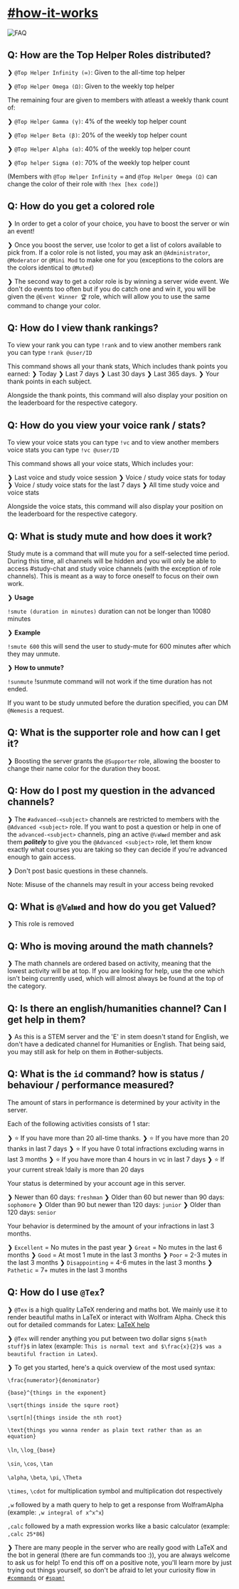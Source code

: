 <!--- #how-it-works --->
# [#how-it-works](https://discord.com/channels/493173110799859713/770101322996252722)

![FAQ](https://images-ext-2.discordapp.net/external/9X1tRKnQYi_eiH_ORcVkULlmiFFBHxZeaGZlLoSy-l4/https/images-ext-1.discordapp.net/external/ZG454p208Ler21h6Ghx3hS5Q-vvElij9ZZpQmgaLi6A/https/images-ext-1.discordapp.net/external/PQP3Z6S45xUMUm-EFA4wxy5dZUQ21bPvL-EkiHQOYKs/https/images-ext-2.discordapp.net/external/mkJpZn7zO2_vvWbZylcBgrXgpycZgRCjb0_O9N35rhM/https/i.imgur.com/4jGiT7T.png)

## Q: How are the Top Helper Roles distributed?

❯ `@Top Helper Infinity (∞)`: Given to the all-time top helper

❯ `@Top Helper Omega (Ω)`: Given to the weekly top helper

The remaining four are given to members with atleast a weekly thank count of:

❯ `@Top Helper Gamma (γ)`: 4% of the weekly top helper count

❯ `@Top Helper Beta (β)`: 20% of the weekly top helper count

❯ `@Top Helper Alpha (α)`: 40% of the weekly top helper count

❯ `@Top helper Sigma (σ)`: 70% of the weekly top helper count

(Members with `@Top Helper Infinity ∞` and `@Top Helper Omega (Ω)` can change the color of their role with `!hex [hex code]`)

## Q: How do you get a colored role

❯ In order to get a color of your choice, you have to boost the server or win an event!

❯ Once you boost the server, use !color to get a list of colors available to pick from. If a color role is not listed, you may ask an `@Administrator`, `@Moderator` or `@Mini Mod` to make one for you (exceptions to the colors are the colors identical to `@Muted`)

❯ The second way to get a color role is by winning a server wide event. We don't do events too often but if you do catch one and win it, you will be given the `@Event Winner 🏆` role, which will allow you to use the same command to change your color.

## Q: How do I view thank rankings?

To view your rank you can type `!rank` and to view another members rank you can type `!rank @user/ID`

This command shows all your thank stats, Which includes thank points you earned:
❯ Today
❯ Last 7 days
❯ Last 30 days
❯ Last 365 days.
❯ Your thank points in each subject.

Alongside the thank points, this command will also display your position on the leaderboard for the respective category.

## Q: How do you view your voice rank / stats?

To view your voice stats you can type `!vc` and to view another members voice stats you can type `!vc @user/ID`

This command shows all your voice stats, Which includes your:

❯ Last voice and study voice session
❯ Voice / study voice stats for today
❯ Voice / study voice stats for the last 7 days
❯ All time study voice and voice stats

Alongside the voice stats, this command will also display your position on the leaderboard for the respective category.

## Q: What is study mute and how does it work?

Study mute is a command that will mute you for a self-selected time period. During this time, all channels will be hidden and you will only be able to access #study-chat and study voice channels (with the exception of role channels). This is meant as a way to force oneself to focus on their own work.

❯ **Usage**

`!smute (duration in minutes)` duration can not be longer than 10080 minutes

❯ **Example**

`!smute 600` this will send the user to study-mute for 600 minutes after which they may unmute.

❯ **How to unmute?**

`!sunmute` !sunmute command will not work if the time duration has not ended.

If you want to be study unmuted before the duration specified, you can DM `@Nemesis` a request.

## Q: What is the supporter role and how can I get it?

❯ Boosting the server grants the `@Supporter` role, allowing the booster to change their name color for the duration they boost.

## Q: How do I post my question in the advanced channels?

❯ The `#advanced-<subject>` channels are restricted to members with the `@Advanced <subject>` role. If you want to post a question or help in one of the `advanced-<subject>` channels, ping an active `@𝕍𝖆𝖑𝖚𝖊𝕕` member and ask them ***politely*** to give you the `@Advanced <subject>` role, let them know exactly what courses you are taking so they can decide if you're advanced enough to gain access.

❯ Don't post basic questions in these channels.

Note: Misuse of the channels may result in your access being revoked

## Q: What is `@𝕍𝖆𝖑𝖚𝖊𝕕` and how do you get Valued?

❯ This role is removed

## Q: Who is moving around the math channels?

❯ The math channels are ordered based on activity, meaning that the lowest activity will be at top. If you are looking for help, use the one which isn't being currently used, which will almost always be found at the top of the category.

## Q: Is there an english/humanities channel? Can I get help in them?

❯ As this is a STEM server and the 'E' in stem doesn't stand for English, we don't have a dedicated channel for Humanities or English. That being said, you may still ask for help on them in #other-subjects.

## Q: What is the `id` command? how is status / behaviour / performance measured?

The amount of stars in performance is determined by your activity in the server.

Each of the following activities consists of 1 star:

❯ ⭐ If you have more than 20 all-time thanks.
❯ ⭐ If you have more than 20 thanks in last 7 days
❯ ⭐ If you have 0 total infractions excluding warns in last 3 months
❯ ⭐ If you have more than 4 hours in vc in last 7 days
❯ ⭐ If your current streak !daily is more than 20 days

Your status is determined by your account age in this server.

❯ Newer than 60 days: `freshman`
❯ Older than 60 but newer than 90 days: `sophomore`
❯ Older than 90 but newer than 120 days: `junior`
❯ Older than 120 days: `senior`

Your behavior is determined by the amount of your infractions in last 3 months.

❯ `Excellent` = No mutes in the past year
❯ `Great` = No mutes in the last 6 months
❯ `Good` = At most 1 mute in the last 3 months
❯ `Poor` = 2-3 mutes in the last 3 months
❯ `Disappointing` = 4-6 mutes in the last 3 months
❯ `Pathetic` = 7+ mutes in the last 3 months

## Q: How do I use `@Tex`?

❯ `@Tex` is a high quality LaTeX rendering and maths bot. We mainly use it to render beautiful maths in LaTeX or interact with Wolfram Alpha. Check this out for detailed commands for Latex: [LaTeX help](https://www.ntg.nl/doc/biemesderfer/ltxcrib.pdf)

❯ `@Tex` will render anything you put between two dollar signs `${math stuff}$` in latex (example: `This is normal text and $\frac{x}{2}$ was a beautiful fraction in Latex`). 

❯ To get you started, here's a quick overview of the most used syntax:

`\frac{numerator}{denominator}`

`{base}^{things in the exponent}`

`\sqrt{things inside the squre root}`

`\sqrt[n]{things inside the nth root}`

`\text{things you wanna render as plain text rather than as an equation}`

`\ln`, `\log_{base}`

`\sin`, `\cos`, `\tan`

`\alpha`, `\beta`, `\pi`, `\Theta`

`\times`, `\cdot` for multiplication symbol and multiplication dot respectively

`,w` followed by a math query to help to get a response from WolframAlpha (example: `,w integral of x^x^x`)

`,calc` followed by a math expression works like a basic calculator (example: `,calc 25*86`)

❯ There are many people in the server who are really good with LaTeX and the bot in general (there are fun commands too :)), you are always welcome to ask us for help! To end this off on a positive note, you'll learn more by just trying out things yourself, so don't be afraid to let your curiosity flow in [`#commands`](https://discord.com/channels/493173110799859713/691983378089771079) or [`#spam!`](https://discord.com/channels/493173110799859713/753617965823295546)
